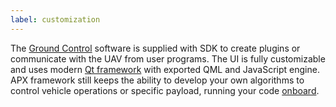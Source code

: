 ```yaml
---
label: customization
---
```


The [Ground Control](gcs) software is supplied with SDK to create plugins or communicate with the UAV from user programs. The UI is fully customizable and uses modern [Qt framework](http://qt.io) with exported QML and JavaScript engine. APX framework still keeps the ability to develop your own algorithms to control vehicle operations or specific payload, running your code [onboard](fw/conf/vm.md).
